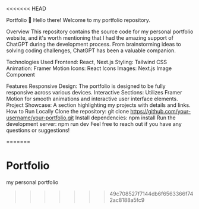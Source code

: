 <<<<<<< HEAD

Portfolio
👋 Hello there! Welcome to my portfolio repository.


Overview
This repository contains the source code for my personal portfolio website, and it's worth mentioning that I had the amazing support of ChatGPT during the development process. From brainstorming ideas to solving coding challenges, ChatGPT has been a valuable companion.


Technologies Used
Frontend: React, Next.js
Styling: Tailwind CSS
Animation: Framer Motion
Icons: React Icons
Images: Next.js Image Component


Features
Responsive Design: The portfolio is designed to be fully responsive across various devices.
Interactive Sections: Utilizes Framer Motion for smooth animations and interactive user interface elements.
Project Showcase: A section highlighting my projects with details and links.
How to Run Locally
Clone the repository: git clone https://github.com/your-username/your-portfolio.git
Install dependencies: npm install
Run the development server: npm run dev
Feel free to reach out if you have any questions or suggestions!

=======
# Portfolio
my personal portfolio
>>>>>>> 49c708527f7144db6f6563366f742ac8188a5fc9
